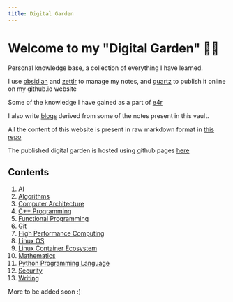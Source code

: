 ```yaml
---
title: Digital Garden
---
```


# Welcome to my "Digital Garden" 👩‍🌾

Personal knowledge base, a collection of everything I have learned.

I use [obsidian](https://obsidian.md/) and [zettlr](https://www.zettlr.com/) to manage my notes, and [quartz](https://quartz.jzhao.xyz/) to publish it online on my github.io website

Some of the knowledge I have gained as a part of [e4r](https://www.thoughtworks.com/en-in/clients/engineering-research)

I also write [blogs](https://medium.com/@maneesh29s) derived from some of the notes present in this vault.

All the content of this website is present in raw markdown format in [this repo](https://github.com/maneesh29s/digital-garden-notes)

The published digital garden is hosted using github pages [here](https://maneesh29s.github.io/digital-garden-publish/)

## Contents

1. [AI](./AI/)
1. [Algorithms](./Algorithms/)
1. [Computer Architecture](./ComputerArchitecture/)
1. [C++ Programming](./CPP/)
1. [Functional Programming](./FunctionalProgramming/)
1. [Git](./GitAdvanced/)
1. [High Performance Computing](./HPC/)
1. [Linux OS](./Linux/)
1. [Linux Container Ecosystem](./LinuxContainers/)
1. [Mathematics](./Mathematics/)
1. [Python Programming Language](./Python/)
1. [Security](./Security/)
1. [Writing](./Writing/)

More to be added soon :)
